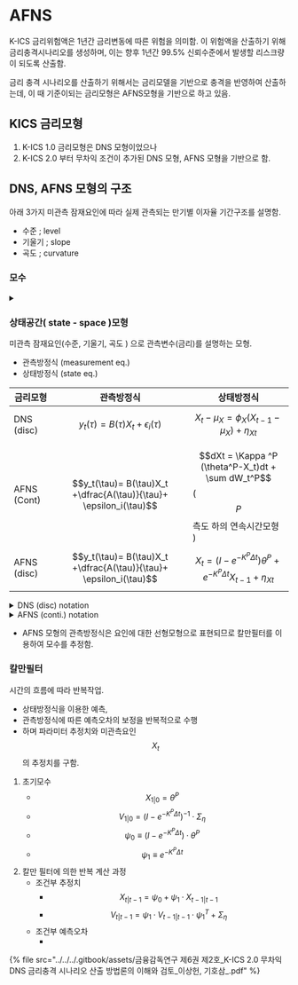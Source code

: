 # AFNS

K-ICS 금리위험액은 1년간 금리변동에 따른 위험을 의미함. 이 위험액을 산출하기 위해 금리충격시나리오를 생성하며,  이는 향후 1년간 99.5% 신뢰수준에서 발생할 리스크량이 되도록 산출함.&#x20;

금리 충격 시나리오를 산출하기 위해서는 금리모델을 기반으로 충격을 반영하여 산출하는데, 이 때 기준이되는 금리모형은 AFNS모형을 기반으로 하고 있음.&#x20;



## KICS 금리모형

1. K-ICS 1.0 금리모형은 DNS 모형이었으나&#x20;
2. K-ICS 2.0 부터 무차익 조건이 추가된  DNS 모형, AFNS 모형을 기반으로 함.&#x20;



## DNS, AFNS 모형의 구조

아래 3가지 미관측 잠재요인에 따라 실제 관측되는 만기별 이자율 기간구조를 설명함.&#x20;

* 수준 ; level
* 기울기 ; slope&#x20;
* 곡도 ; curvature&#x20;

### 모수&#x20;

<details>

<summary></summary>

$$\kappa$$

```
  this.initParas[0]  = this.lambda;
  this.initParas[1]  = this.thetaL;  
  this.initParas[2]  = this.thetaS;  
  this.initParas[3]  = this.thetaC;
  this.initParas[4]  = Math.max(this.kappaL, 1e-4); 
  this.initParas[5]  = Math.max(this.kappaS, 1e-4);		
  this.initParas[6]  = Math.max(this.kappaC, 1e-4);		
  this.initParas[7]  = this.initSigma; 
  this.initParas[8]  = 0.0; 
  this.initParas[9]  = this.initSigma;
  this.initParas[10] = 0.0;            
  this.initParas[11] = 0.0; 
  this.initParas[12] = this.initSigma;
  this.initParas[13] = this.epsilon * 1000;
```

</details>

### 상태공간(  state - space )모형&#x20;

미관측 잠재요인(수준,  기울기,  곡도 ) 으로   관측변수(금리)를  설명하는 모형.&#x20;

* 관측방정식 (measurement eq.)&#x20;
* 상태방정식 (state eq.)&#x20;

| 금리모형        | 관측방정식                                                              | 상태방정식                                                                           |
| ----------- | ------------------------------------------------------------------ | ------------------------------------------------------------------------------- |
| DNS (disc)  | $$y_t(\tau)= B(\tau)X_t + \epsilon_i(\tau)$$                       | $$X_t - \mu_X = \phi_X(X_{t-1} - \mu_X) + \eta_{Xt}$$                           |
| AFNS (Cont) | $$y_t(\tau)= B(\tau)X_t +\dfrac{A(\tau)}{\tau}+ \epsilon_i(\tau)$$ | $$dXt = \Kappa ^P (\theta^P-X_t)dt + \sum dW_t^P$$   ( $$P$$측도 하의  연속시간모형 )     |
| AFNS (disc) | $$y_t(\tau)= B(\tau)X_t +\dfrac{A(\tau)}{\tau}+ \epsilon_i(\tau)$$ | $$X_t = (I - e^{-K^P\Delta t})\theta^P + e^{-K^P \Delta t}X_{t-1} + \eta_{Xt}$$ |

<details>

<summary>DNS  (disc) notation </summary>

#### 관측방정식

* $$B(\tau)= \begin{bmatrix}    1 & (\frac{1-e^{-\lambda \tau_1}}{\lambda \tau_1}) & (\frac{1-e^{-\lambda \tau_1}}{\lambda \tau_1} - e^{-\lambda \tau_1}) \\    1 & (\frac{1-e^{-\lambda \tau_2}}{\lambda \tau_2}) & (\frac{1-e^{-\lambda \tau_2}}{\lambda \tau_2} - e^{-\lambda \tau_2}) \\  & \vdots &  \\ 1 & (\frac{1-e^{-\lambda \tau_N}}{\lambda \tau_N}) & (\frac{1-e^{-\lambda \tau_N}}{\lambda \tau_N} - e^{-\lambda \tau_N}) \end{bmatrix}$$: 관측방정식의 계수 행렬&#x20;

<!---->

* $$X_t= \begin{bmatrix}    L_t \\ S_t \\ C_t  \end{bmatrix}$$: 추정모수&#x20;
* $$\epsilon_i(\tau) ~ N(0_{N \times 1},H_{N \times N})$$ : 오차항&#x20;
* $$H =  \begin{bmatrix}    \phi_L & 0 &  0 \\   0 & \phi_S & 0 \\ 0&0&\phi_C$$$$H =  \begin{bmatrix}    \phi_L & 0 &  0 \\   0 & \phi_S & 0 \\ 0&0&\phi_C$$$$H = \begin{bmatrix}    a & b & \hdots & 0 \\    c & d \\  \end{bmatrix}$$ : 공분산 행렬&#x20;

#### 상태방정식

* $$\mu_X =  \begin{bmatrix}    \mu_L \\ \mu_S \\ \mu_C \end{bmatrix}$$ : 3요인의 장기평균모수&#x20;
* $$\phi_X =  \begin{bmatrix}    \phi_L & 0 &  0 \\   0 & \phi_S & 0 \\ 0&0&\phi_C \end{bmatrix}$$ : 상태방정식 계수행렬 : 3요인의자기회귀모수&#x20;

</details>

<details>

<summary>AFNS  (conti.) notation </summary>

#### 관측방정식

* &#x20;$$\dfrac{A(\tau)}{\tau}$$ : 무차익거래 조정항 : 채권가격 결정 시 차익거래가 발생하지 않아야 한다는 이론적 제약을 도입하여 모형을 전개하면 도출되는 항. ( $$\ta$$$$\tau , \lambda , \Sigma$$ )으로 구할 수 있는 closed form.

#### 상태방정식

* $$K^P = \begin{bmatrix}    K_{11}^P & 0 &  0 \\   0 & K_{22}^P& 0 \\ 0&0&K_{33}^P \end{bmatrix}$$, 평균회귀속도 모수행렬&#x20;

<!---->

* $$\theta^P=\begin{bmatrix}  \theta_1^P  \\  \theta_2^P \\ \theta_3^P \end{bmatrix}$$ 장기평균모수 벡터&#x20;

<!---->

* $$\Sigma= \begin{bmatrix}    \sigma_{11} & 0 & 0 \\   \sigma_{21} & \sigma_{22} & 0 \\ \sigma_{31} & \sigma_{32} & \sigma_{33} \end{bmatrix}$$ 공분산 행렬의 촐레스키 하방 삼각 행렬, 변동성 행렬&#x20;

<!---->

* $$W_t^P$$ 표준 위너프로세스&#x20;

</details>

* AFNS 모형의 관측방정식은 요인에 대한 선형모형으로 표현되므로 칼만필터를 이용하여 모수를 추정함.&#x20;

### 칼만필터&#x20;

시간의 흐름에 따라 반복작업.&#x20;

* 상태방정식을 이용한 예측,&#x20;
* 관측방정식에 따른 예측오차의 보정을 반복적으로 수행
* 하며 파라미터 추정치와 미관측요인 $$X_t$$의 추정치를 구함.&#x20;

1. 초기모수&#x20;
   * $$X_{1|0} = \theta^P$$
   * $$V_{1|0} =  (I - e^{-K^P   \Delta t})^{-1} \cdot \Sigma_\eta$$
   * $$\psi_0 \equiv (I -  e^{-K^P   \Delta t}) \cdot \theta^P$$
   * $$\psi_1 \equiv e^{-K^P   \Delta t}$$
2. 칼만 필터에 의한 반복 계산 과정&#x20;
   * 조건부 추정치&#x20;
     * $$X_{t|t-1} = \psi_0 + \psi_1 \cdot X_{t-1|t-1}$$
     * $$V_{t|t-1} = \psi_1 \cdot V_{t-1|t-1} \cdot \psi_1^T  + \Sigma_\eta$$
   * 조건부 예측오차&#x20;
     * &#x20;



{% file src="../../../.gitbook/assets/금융감독연구 제6권 제2호_K-ICS 2.0 무차익 DNS 금리충격 시나리오 산출 방법론의 이해와 검토_이상헌, 기호삼_.pdf" %}
